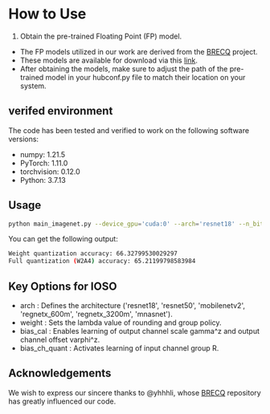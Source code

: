 
# How to Use
1. Obtain the pre-trained Floating Point (FP) model.
- The FP models utilized in our work are derived from the [BRECQ](https://github.com/yhhhli/BRECQ) project. 
- These models are available for download via this [link](https://github.com/yhhhli/BRECQ/releases/tag/v1.0). 
- After obtaining the models, make sure to adjust the path of the pre-trained model in your hubconf.py file to match their location on your system.


## verifed environment
The code has been tested and verified to work on the following software versions:

- numpy: 1.21.5
- PyTorch: 1.11.0
- torchvision: 0.12.0
- Python: 3.7.13

## Usage

```bash
python main_imagenet.py --device_gpu='cuda:0' --arch='resnet18' --n_bits_w=2 --n_bits_a=4  --weight=1.0 --bias_cal=True --bias_ch_quant=True
```

You can get the following output:

```bash
Weight quantization accuracy: 66.32799530029297
Full quantization (W2A4) accuracy: 65.21199798583984
```

## Key Options for IOSO
- arch : Defines the architecture ('resnet18', 'resnet50', 'mobilenetv2', 'regnetx_600m', 'regnetx_3200m', 'mnasnet').
- weight : Sets the lambda value of rounding and group policy.
- bias_cal : Enables learning of output channel scale gamma^z and output channel offset varphi^z.
- bias_ch_quant : Activates learning of input channel group R.

## Acknowledgements
We wish to express our sincere thanks to @yhhhli, whose [BRECQ](https://github.com/yhhhli/BRECQ) repository has greatly influenced our code.
